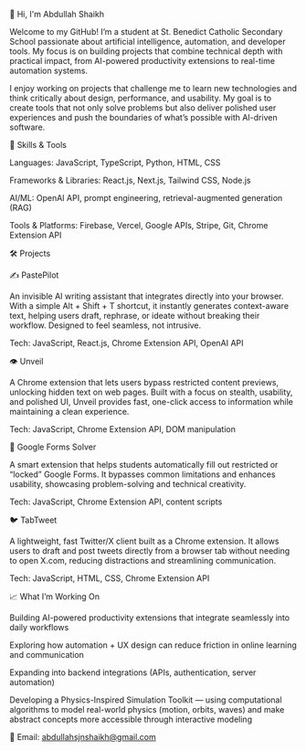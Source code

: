👋 Hi, I'm Abdullah Shaikh

Welcome to my GitHub! I’m a student at St. Benedict Catholic Secondary School passionate about artificial intelligence, automation, and developer tools. My focus is on building projects that combine technical depth with practical impact, from AI-powered productivity extensions to real-time automation systems.

I enjoy working on projects that challenge me to learn new technologies and think critically about design, performance, and usability. My goal is to create tools that not only solve problems but also deliver polished user experiences and push the boundaries of what’s possible with AI-driven software.

🧠 Skills & Tools

Languages: JavaScript, TypeScript, Python, HTML, CSS
 
 Frameworks & Libraries: React.js, Next.js, Tailwind CSS, Node.js
 
 AI/ML: OpenAI API, prompt engineering, retrieval-augmented generation (RAG)

 Tools & Platforms: Firebase, Vercel, Google APIs, Stripe, Git, Chrome Extension API

🛠️ Projects

✍️ PastePilot

An invisible AI writing assistant that integrates directly into your browser. With a simple Alt + Shift + T shortcut, it instantly generates context-aware text, helping users draft, rephrase, or ideate without breaking their workflow. Designed to feel seamless, not intrusive.

Tech: JavaScript, React.js, Chrome Extension API, OpenAI API

👁️ Unveil

A Chrome extension that lets users bypass restricted content previews, unlocking hidden text on web pages. Built with a focus on stealth, usability, and polished UI, Unveil provides fast, one-click access to information while maintaining a clean experience.

Tech: JavaScript, Chrome Extension API, DOM manipulation

📄 Google Forms Solver

A smart extension that helps students automatically fill out restricted or “locked” Google Forms. It bypasses common limitations and enhances usability, showcasing problem-solving and technical creativity.

Tech: JavaScript, Chrome Extension API, content scripts

🐦 TabTweet

A lightweight, fast Twitter/X client built as a Chrome extension. It allows users to draft and post tweets directly from a browser tab without needing to open X.com, reducing distractions and streamlining communication.

Tech: JavaScript, HTML, CSS, Chrome Extension API

📈 What I’m Working On

Building AI-powered productivity extensions that integrate seamlessly into daily workflows


Exploring how automation + UX design can reduce friction in online learning and communication


Expanding into backend integrations (APIs, authentication, server automation)


Developing a Physics-Inspired Simulation Toolkit — using computational algorithms to model real-world physics (motion, orbits, waves) and make abstract concepts more accessible through interactive modeling




 📧 Email: abdullahsjnshaikh@gmail.com

